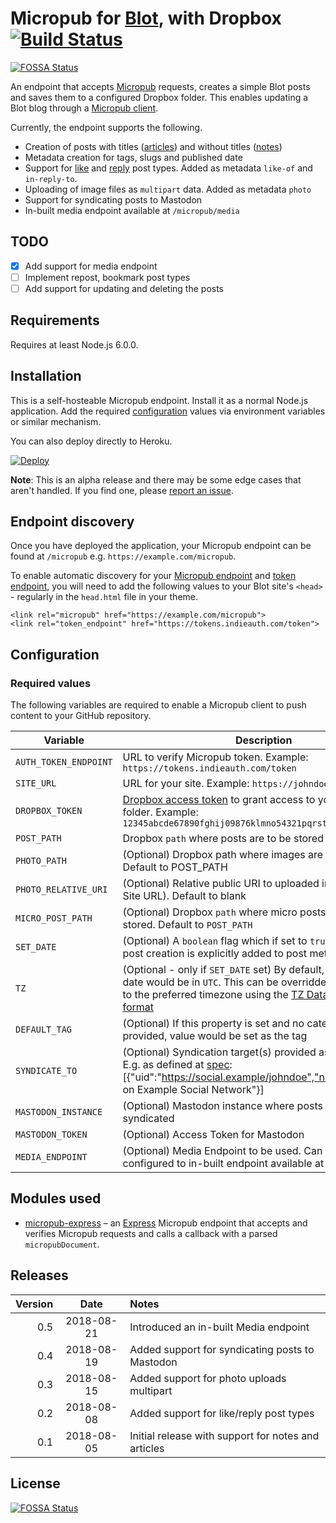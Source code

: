 # Micropub for [Blot](https://blot.im), with Dropbox [![Build Status](https://travis-ci.org/am1t/blotpub.svg?branch=master)](https://travis-ci.org/am1t/blotpub)
[![FOSSA Status](https://app.fossa.io/api/projects/git%2Bgithub.com%2Fam1t%2Fblotpub.svg?type=shield)](https://app.fossa.io/projects/git%2Bgithub.com%2Fam1t%2Fblotpub?ref=badge_shield)

An endpoint that accepts [Micropub](http://micropub.net/) requests, creates a simple Blot posts and saves them to a configured Dropbox folder. This enables updating a Blot blog through a [Micropub client](https://indieweb.org/Micropub/Clients).

Currently, the endpoint supports the following.

* Creation of posts with titles ([articles](https://indieweb.org/article)) and without titles ([notes](https://indieweb.org/note))
* Metadata creation for tags, slugs and published date
* Support for [like](https://indieweb.org/like) and [reply](https://indieweb.org/reply) post types. Added as metadata `like-of` and `in-reply-to`.
* Uploading of image files as `multipart` data. Added as metadata `photo`
* Support for syndicating posts to Mastodon
* In-built media endpoint available at `/micropub/media`

## TODO
* [x] Add support for media endpoint
* [ ] Implement repost, bookmark post types
* [ ] Add support for updating and deleting the posts

## Requirements
Requires at least Node.js 6.0.0.

## Installation
This is a self-hosteable Micropub endpoint. Install it as a normal Node.js application. Add the required [configuration](#configuration) values via environment variables or similar mechanism. 

You can also deploy directly to Heroku.

[![Deploy](https://www.herokucdn.com/deploy/button.svg)](https://heroku.com/deploy?template=https://github.com/am1t/blotpub)

**Note**: This is an alpha release and there may be some edge cases that aren't handled. If you find one, please [report an issue](https://github.com/am1t/blotpub/issues/new).

## Endpoint discovery
Once you have deployed the application, your Micropub endpoint can be found at `/micropub` e.g. `https://example.com/micropub`.

To enable automatic discovery for your [Micropub endpoint](https://indieweb.org/micropub#Endpoint_Discovery) and [token endpoint](https://indieweb.org/obtaining-an-access-token#Discovery), you will need to add the following values to your Blot site's `<head>` - regularly in the `head.html` file in your theme.

```
<link rel="micropub" href="https://example.com/micropub">
<link rel="token_endpoint" href="https://tokens.indieauth.com/token">
```

## Configuration
### Required values
The following variables are required to enable a Micropub client to push content to your GitHub repository.

Variable | Description
-------- | -----------
`AUTH_TOKEN_ENDPOINT` | URL to verify Micropub token. Example: `https://tokens.indieauth.com/token`
`SITE_URL` | URL for your site. Example: `https://johndoe.example`
`DROPBOX_TOKEN` | [Dropbox access token](https://blogs.dropbox.com/developers/2014/05/generate-an-access-token-for-your-own-account/) to grant access to your Dropbox folder. Example: `12345abcde67890fghij09876klmno54321pqrst`
`POST_PATH` | Dropbox `path` where posts are to be stored
`PHOTO_PATH` | (Optional) Dropbox path where images are to be stored. Default to POST_PATH
`PHOTO_RELATIVE_URI` | (Optional) Relative public URI to uploaded images (ignoring Site URL). Default to blank
`MICRO_POST_PATH` | (Optional) Dropbox `path` where micro posts are to be stored. Default to `POST_PATH`
`SET_DATE` | (Optional) A `boolean` flag which if set to `true`, date of the post creation is explicitly added to post metadata
`TZ` | (Optional - only if `SET_DATE` set) By default, post creation date would be in `UTC`. This can be overridden by setting this to the preferred timezone using the [TZ Database Timezone format](http://en.wikipedia.org/wiki/List_of_tz_database_time_zones)
`DEFAULT_TAG` | (Optional) If this property is set and no category is provided, value would be set as the tag
`SYNDICATE_TO` | (Optional) Syndication target(s) provided as a JSON array. E.g. as defined at [spec](https://www.w3.org/TR/micropub/#syndication-targets): [{"uid":"https://social.example/johndoe","name":"@johndoe on Example Social Network"}]
`MASTODON_INSTANCE` | (Optional) Mastodon instance where posts need to be syndicated
`MASTODON_TOKEN` | (Optional) Access Token for Mastodon
`MEDIA_ENDPOINT` | (Optional) Media Endpoint to be used. Can also be configured to in-built endpoint available at `/micropub/media`

## Modules used
* [micropub-express](https://github.com/voxpelli/node-micropub-express) – an [Express](http://expressjs.com/) Micropub endpoint that accepts and verifies Micropub requests and calls a callback with a parsed `micropubDocument`.

## Releases
Version | Date | Notes
-------:|:----:|:-----
0.5 | 2018-08-21 | Introduced an in-built Media endpoint
0.4 | 2018-08-19 | Added support for syndicating posts to Mastodon
0.3 | 2018-08-15 | Added support for photo uploads multipart
0.2 | 2018-08-08 | Added support for like/reply post types
0.1 | 2018-08-05 | Initial release with support for notes and articles 


## License
[![FOSSA Status](https://app.fossa.io/api/projects/git%2Bgithub.com%2Fam1t%2Fblotpub.svg?type=large)](https://app.fossa.io/projects/git%2Bgithub.com%2Fam1t%2Fblotpub?ref=badge_large)